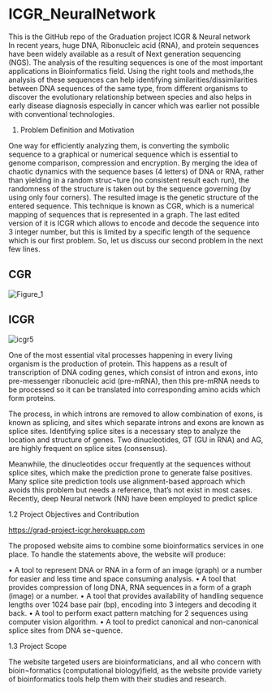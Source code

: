 # ICGR_NeuralNetwork
This is the GitHub repo of the Graduation project ICGR &amp; Neural network  
In recent years, huge DNA, Ribonucleic acid (RNA), and protein sequences have been widely available as a result of Next generation sequencing (NGS).
The analysis of the resulting sequences is one of the most important applications in Bioinformatics field. 
Using the right tools and methods,the analysis of these sequences can help identifying similarities/dissimilarities between DNA sequences of the same type, from different organisms to discover the evolutionary relationship between species and also helps in early disease diagnosis especially in cancer which was earlier not possible with conventional technologies.


1. Problem Definition and Motivation

One way for efficiently analyzing them, is converting the symbolic sequence to a graphical or numerical sequence which is essential to genome comparison, compression and encryption. By merging the idea of chaotic dynamics with the sequence bases (4 letters) of DNA or RNA, rather than yielding in a random struc¬ture (no consistent result each run), the randomness of the structure is taken out by the sequence governing (by using only four corners). The resulted image is the genetic structure of the entered sequence.
This technique is known as CGR, which is a numerical mapping of sequences that is represented in a graph. The last edited version of it is ICGR which allows to encode and decode the sequence into 3 integer number, but this is limited by a specific length of the sequence which is our first problem.
So, let us discuss our second problem in the next few lines.

## CGR

![Figure_1](https://user-images.githubusercontent.com/56045828/189552708-ff4d1088-5c9e-4f18-b49d-25c4dab47de4.png)

## ICGR

![icgr5](https://user-images.githubusercontent.com/56045828/189552737-b86f4d6d-2513-4841-8646-d93c957f46c9.png)


One of the most essential vital processes happening in every living organism is the production of protein. This happens as a result of transcription of DNA coding genes, which consist of intron and exons, into pre-messenger ribonucleic acid (pre-mRNA), then this pre-mRNA needs to be processed so it can be translated into corresponding amino acids which form proteins.

The process, in which introns are removed to allow combination of exons, is known as splicing, and sites which separate introns and exons are known as splice sites.
Identifying splice sites is a necessary step to analyze the location and structure of genes. Two dinucleotides, GT (GU in RNA) and AG, are highly frequent on splice sites (consensus).

Meanwhile, the dinucleotides occur frequently at the sequences without splice sites, which make the prediction prone to generate false positives. Many splice site prediction tools use alignment-based approach which avoids this problem but needs a reference, that’s not exist in most cases.
Recently, deep Neural network (NN) have been employed to predict splice
 

1.2	Project Objectives and Contribution

https://grad-project-icgr.herokuapp.com

The proposed website aims to combine some bioinformatics services in one place. To handle the statements above, the website will produce:

•	A tool to represent DNA or RNA in a form of an image (graph) or a number for easier and less time and space consuming analysis.
•	A tool that provides compression of long DNA, RNA sequences in a form of a graph (image) or a number.
•	A tool that provides availability of handling sequence lengths over 1024 base pair (bp), encoding into 3 integers and decoding it back.
•	A tool to perform exact pattern matching for 2 sequences using computer vision algorithm.
•	A tool to predict canonical and non-canonical splice sites from DNA se¬quence.





1.3	Project Scope

The website targeted users are bioinformaticians, and all who concern with bioin¬formatics (computational biology)field, as the website provide variety of bioinformatics tools help them with their studies and research.
